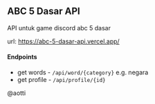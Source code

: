 
## ABC 5 Dasar API
API untuk game discord abc 5 dasar

url: https://abc-5-dasar-api.vercel.app/

#### Endpoints
- get words - `/api/word/{category}` e.g. negara
- get profile - `/api/profile/{id}` 

@aotti
